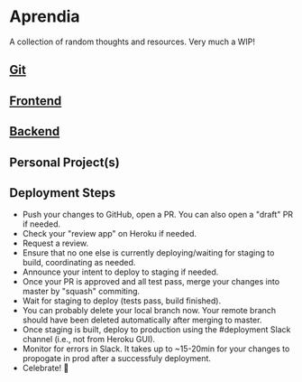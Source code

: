# Aprendia
A collection of random thoughts and resources. Very much a WIP! 

## [Git](/git)

## [Frontend](/frontend)

## [Backend](/backend)

## Personal Project(s)

## Deployment Steps 
* Push your changes to GitHub, open a PR. You can also open a "draft" PR if needed.
* Check your "review app" on Heroku if needed. 
* Request a review. 
* Ensure that no one else is currently deploying/waiting for staging to build, coordinating as needed. 
* Announce your intent to deploy to staging if needed. 
* Once your PR is approved and all test pass, merge your changes into master by "squash" commiting. 
* Wait for staging to deploy (tests pass, build finished).
* You can probably delete your local branch now. Your remote branch should have been deleted automatically after merging to master.
* Once staging is built, deploy to production using the #deployment Slack channel (i.e., not from Heroku GUI).
* Monitor for errors in Slack. It takes up to ~15-20min for your changes to propogate in prod after a successfuly deployment. 
* Celebrate! 🎉

